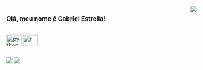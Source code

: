 <img align="right" src="https://github-readme-stats.vercel.app/api/top-langs/?username=gabriel-estrella01&layout=compact&title_color=783c00&text_color=af552e&bg_color=f8efd4&hide_langs_below=1">

### Olá, meu nome é <strong>Gabriel Estrella!</strong>


<div style="display: inline_block"><br>
  <img align="center" alt="python" height="30" width="40" src="https://cdn.jsdelivr.net/gh/devicons/devicon/icons/python/python-original.svg">
  <img align="center" alt="r" height="30" width="40" src="https://cdn.jsdelivr.net/gh/devicons/devicon@latest/icons/r/r-original.svg">
</div>

##

<div>
<a href="https://www.linkedin.com/in/gabriel-felipe-estrella-de-oliveira-881614286/" target="_blank"><img src="https://img.shields.io/badge/LinkedIn-0077B5?style=for-the-badge&logo=linkedin&logoColor=white" target="_blank"></a>
<a href="mailto:gabriel.estrella001@gmail.com" target="_blank"><img src="https://img.shields.io/badge/-Gmail-%23333?style=for-the-badge&logo=gmail&logoColor=white" target="_blank"></a>
</div>
